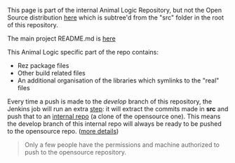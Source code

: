 This page is part of the internal Animal Logic Repository, but not the Open Source distribution [here](https://github.com/AnimalLogic/AL_USDMaya)  which is subtree'd from the "src" folder in the root of this repository.

The main project README.md is [here](src/README.md)

This Animal Logic specific part of the repo contains:
+ Rez package files
+ Other build related files
+ An additional organisation of the libraries which symlinks to the "real" files

Every time a push is made to the _develop_ branch of this repository, the Jenkins job will run an extra [step](https://github.al.com.au/rnd/AL_USDMaya/blob/develop/Jenkinsfile#L48): it will extract the commits made in **src** and push that to an [internal repo](https://github.al.com.au/rnd/AL_USDMaya_oss_ready.git) (a clone of the opensource one). This means the develop branch of this internal repo will always be ready to be pushed to the opensource repo.
([more details](https://github.al.com.au/rnd/AL_USDMaya/wiki/Synchronizing-with-the-open-source-project))

> Only a few people have the permissions and machine authorized to push to the opensource repository.
